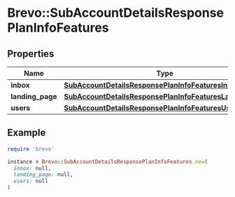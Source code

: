 # Brevo::SubAccountDetailsResponsePlanInfoFeatures

## Properties

| Name | Type | Description | Notes |
| ---- | ---- | ----------- | ----- |
| **inbox** | [**SubAccountDetailsResponsePlanInfoFeaturesInbox**](SubAccountDetailsResponsePlanInfoFeaturesInbox.md) |  | [optional] |
| **landing_page** | [**SubAccountDetailsResponsePlanInfoFeaturesLandingPage**](SubAccountDetailsResponsePlanInfoFeaturesLandingPage.md) |  | [optional] |
| **users** | [**SubAccountDetailsResponsePlanInfoFeaturesUsers**](SubAccountDetailsResponsePlanInfoFeaturesUsers.md) |  | [optional] |

## Example

```ruby
require 'brevo'

instance = Brevo::SubAccountDetailsResponsePlanInfoFeatures.new(
  inbox: null,
  landing_page: null,
  users: null
)
```

